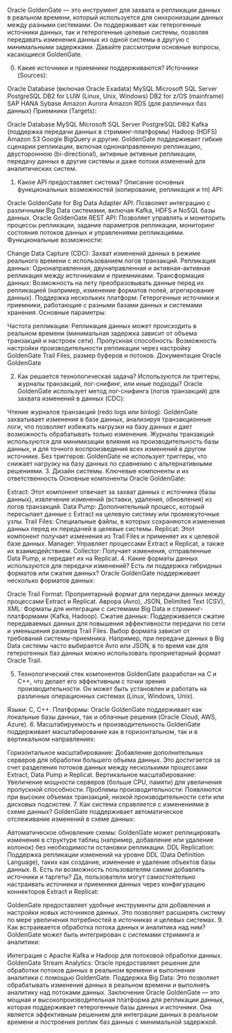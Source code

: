 Oracle GoldenGate — это инструмент для захвата и репликации данных в реальном времени, который используется для синхронизации данных между разными системами. Он поддерживает как гетерогенные источники данных, так и гетерогенные целевые системы, позволяя передавать изменения данных из одной системы в другую с минимальными задержками. Давайте рассмотрим основные вопросы, касающиеся GoldenGate.

0. Какие источники и приемники поддерживаются?
Источники (Sources):

Oracle Database (включая Oracle Exadata)
MySQL
Microsoft SQL Server
PostgreSQL
DB2 for LUW (Linux, Unix, Windows)
DB2 for z/OS (mainframe)
SAP HANA
Sybase
Amazon Aurora
Amazon RDS (для различных баз данных)
Приемники (Targets):

Oracle Database
MySQL
Microsoft SQL Server
PostgreSQL
DB2
Kafka (поддержка передачи данных в стриминг-платформы)
Hadoop (HDFS)
Amazon S3
Google BigQuery
и другие.
GoldenGate поддерживает гибкие сценарии репликации, включая однонаправленную репликацию, двустороннюю (bi-directional), активные активные репликации, передачу данных в другие системы и даже потоки изменений для аналитических систем.

1. Какое API предоставляет система? Описание основных функциональных возможностей (копирование, репликация и тп)
API:

Oracle GoldenGate for Big Data Adapter API: Позволяет интеграцию с различными Big Data системами, включая Kafka, HDFS и NoSQL базы данных.
Oracle GoldenGate REST API: Позволяет управлять и мониторить процессы репликации, задание параметров репликации, мониторинг состояния потоков данных и управлениями репликациями.
Функциональные возможности:

Change Data Capture (CDC): Захват изменений данных в режиме реального времени с использованием логов транзакций.
Репликация данных: Однонаправленная, двунаправленная и активная-активная репликация между источниками и приемниками.
Трансформация данных: Возможность на лету преобразовывать данные перед их репликацией (например, изменение форматов полей, агрегирование данных).
Поддержка нескольких платформ: Гетерогенные источники и приемники, работающие с разными базами данных и системами хранения.
Основные параметры:

Частота репликации: Репликация данных может происходить в реальном времени (минимальная задержка зависит от объема транзакций и настроек сети).
Пропускная способность: Возможность настройки производительности репликации через настройку GoldenGate Trail Files, размер буферов и потоков.
Документация Oracle GoldenGate

2. Как решается технологическая задача? Используются ли триггеры, журналы транзакций, лог-снифинг, или иные подходы?
Oracle GoldenGate использует метод лог-снифинга (логов транзакций) для захвата изменений в данных (CDC):

Чтение журналов транзакций (redo logs или binlog): GoldenGate захватывает изменения в базе данных, анализируя транзакционные логи, что позволяет избежать нагрузки на базу данных и дает возможность обрабатывать только изменения.
Журналы транзакций используются для минимизации влияния на производительность базы данных, и для точного воспроизведения всех изменений в другом источнике.
Без триггеров: GoldenGate не использует триггеры, что снижает нагрузку на базу данных по сравнению с альтернативными решениями.
3. Дизайн системы. Ключевые компоненты и их ответственность
Основные компоненты Oracle GoldenGate:

Extract: Этот компонент отвечает за захват данных с источника (базы данных), извлечение изменений (вставки, удаления, обновления) из логов транзакций.
Data Pump: Дополнительный процесс, который пересылает данные с Extract на целевую систему или промежуточные узлы.
Trail Files: Специальные файлы, в которых сохраняются изменения данных перед их передачей в целевые системы.
Replicat: Этот компонент получает изменения из Trail Files и применяет их к целевой базе данных.
Manager: Управляет процессами Extract и Replicat, а также их взаимодействием.
Collector: Получает изменения, отправленные Data Pump, и передает их на Replicat.
4. Какие форматы данных используются для передачи изменений? Есть ли поддержка гибридных форматов или сжатия данных?
Oracle GoldenGate поддерживает несколько форматов данных:

Oracle Trail Format: Проприетарный формат для передачи данных между процессами Extract и Replicat.
Аврора (Avro), JSON, Delimited Text (CSV), XML: Форматы для интеграции с системами Big Data и стриминг-платформами (Kafka, Hadoop).
Сжатие данных: Поддерживается сжатие передаваемых данных для повышения эффективности передачи по сети и уменьшения размера Trail Files.
Выбор формата зависит от требований системы-приемника. Например, при передаче данных в Big Data системы часто выбирается Avro или JSON, в то время как для гетерогенных баз данных можно использовать проприетарный формат Oracle Trail.

5. Технологический стек компонентов
GoldenGate разработан на C и C++, что делает его эффективным с точки зрения производительности. Он может быть установлен и работать на различных операционных системах (Linux, Windows, Unix).

Языки: C, C++.
Платформы: Oracle GoldenGate поддерживает как локальные базы данных, так и облачные решения (Oracle Cloud, AWS, Azure).
6. Масштабируемость и производительность
GoldenGate поддерживает масштабирование как в горизонтальном, так и в вертикальном направлениях:

Горизонтальное масштабирование: Добавление дополнительных серверов для обработки большего объема данных. Это достигается за счет разделения потоков данных между несколькими процессами Extract, Data Pump и Replicat.
Вертикальное масштабирование: Увеличение мощности серверов (больше CPU, памяти) для увеличения пропускной способности.
Проблемы производительности: Появляются при высоких объемах транзакций, низкой производительности сети или дисковых подсистем.
7. Как система справляется с изменениями в схеме данных?
GoldenGate поддерживает автоматическое отслеживание изменений в схеме данных:

Автоматическое обновление схемы: GoldenGate может реплицировать изменения в структуре таблиц (например, добавление или удаление колонок) без необходимости остановки репликации.
DDL Replication: Поддержка репликации изменений на уровне DDL (Data Definition Language), таких как создание, изменение и удаление объектов базы данных.
8. Есть ли возможность пользователям самим добавлять источники и таргеты?
Да, пользователи могут самостоятельно настраивать источники и приемники данных через конфигурацию коннекторов Extract и Replicat:

GoldenGate предоставляет удобные инструменты для добавления и настройки новых источников данных.
Это позволяет расширять систему по мере увеличения потребностей в источниках и целевых системах.
9. Как встраивается обработка потока данных и аналитика над ним?
GoldenGate может быть интегрирован с системами стриминга и аналитики:

Интеграция с Apache Kafka и Hadoop для потоковой обработки данных.
GoldenGate Stream Analytics: Oracle предоставляет решение для обработки потоков данных в реальном времени и выполнения аналитики с помощью GoldenGate.
Поддержка Big Data: Это позволяет обрабатывать изменения данных в реальном времени и выполнять аналитику над потоками данных.
Заключение
Oracle GoldenGate — это мощная и высокопроизводительная платформа для репликации данных, которая поддерживает гетерогенные базы данных и источники. Она является эффективным решением для интеграции данных в реальном времени и построения реплик баз данных с минимальной задержкой.
